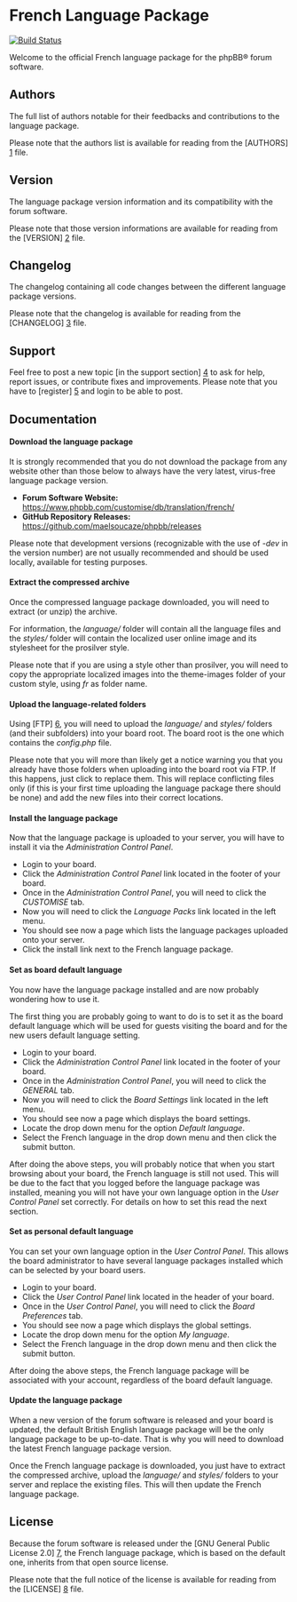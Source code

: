 French Language Package
=======================
[![Build Status](https://travis-ci.org/maelsoucaze/phpbb.svg?branch=ascraeus)](https://travis-ci.org/maelsoucaze/phpbb)

Welcome to the official French language package for the phpBB® forum software.

Authors
-------

The full list of authors notable for their feedbacks and contributions to the language package.

Please note that the authors list is available for reading from the [AUTHORS] [1] file.

Version
-------

The language package version information and its compatibility with the forum software.

Please note that those version informations are available for reading from the [VERSION] [2] file.

Changelog
---------

The changelog containing all code changes between the different language package versions.

Please note that the changelog is available for reading from the [CHANGELOG] [3] file.

Support
-------

Feel free to post a new topic [in the support section] [4] to ask for help, report issues, or contribute fixes and improvements. Please note that you have to [register] [5] and login to be able to post.

Documentation
-------------

#### Download the language package

It is strongly recommended that you do not download the package from any website other than those below to always have the very latest, virus-free language package version.

  - **Forum Software Website:** https://www.phpbb.com/customise/db/translation/french/
  - **GitHub Repository Releases:** https://github.com/maelsoucaze/phpbb/releases

Please note that development versions (recognizable with the use of *-dev* in the version number) are not usually recommended and should be used locally, available for testing purposes.

#### Extract the compressed archive

Once the compressed language package downloaded, you will need to extract (or unzip) the archive.

For information, the *language/* folder will contain all the language files and the *styles/* folder will contain the localized user online image and its stylesheet for the prosilver style.

Please note that if you are using a style other than prosilver, you will need to copy the appropriate localized images into the theme-images folder of your custom style, using *fr* as folder name.

#### Upload the language-related folders

Using [FTP] [6], you will need to upload the *language/* and *styles/* folders (and their subfolders) into your board root. The board root is the one which contains the *config.php* file.

Please note that you will more than likely get a notice warning you that you already have those folders when uploading into the board root via FTP. If this happens, just click to replace them. This will replace conflicting files only (if this is your first time uploading the language package there should be none) and add the new files into their correct locations.

#### Install the language package

Now that the language package is uploaded to your server, you will have to install it via the *Administration Control Panel*.

  - Login to your board.
  - Click the *Administration Control Panel* link located in the footer of your board.
  - Once in the *Administration Control Panel*, you will need to click the *CUSTOMISE* tab.
  - Now you will need to click the *Language Packs* link located in the left menu.
  - You should see now a page which lists the language packages uploaded onto your server.
  - Click the install link next to the French language package.

#### Set as board default language

You now have the language package installed and are now probably wondering how to use it.

The first thing you are probably going to want to do is to set it as the board default language which will be used for guests visiting the board and for the new users default language setting.

  - Login to your board.
  - Click the *Administration Control Panel* link located in the footer of your board.
  - Once in the *Administration Control Panel*, you will need to click the *GENERAL* tab.
  - Now you will need to click the *Board Settings* link located in the left menu.
  - You should see now a page which displays the board settings.
  - Locate the drop down menu for the option *Default language*.
  - Select the French language in the drop down menu and then click the submit button.

After doing the above steps, you will probably notice that when you start browsing about your board, the French language is still not used. This will be due to the fact that you logged before the language package was installed, meaning you will not have your own language option in the *User Control Panel* set correctly. For details on how to set this read the next section.

#### Set as personal default language

You can set your own language option in the *User Control Panel*. This allows the board administrator to have several language packages installed which can be selected by your board users.

  - Login to your board.
  - Click the *User Control Panel* link located in the header of your board.
  - Once in the *User Control Panel*, you will need to click the *Board Preferences* tab.
  - You should see now a page which displays the global settings.
  - Locate the drop down menu for the option *My language*.
  - Select the French language in the drop down menu and then click the submit button.

After doing the above steps, the French language package will be associated with your account, regardless of the board default language.

#### Update the language package

When a new version of the forum software is released and your board is updated, the default British English language package will be the only language package to be up-to-date. That is why you will need to download the latest French language package version.

Once the French language package is downloaded, you just have to extract the compressed archive, upload the *language/* and *styles/* folders to your server and replace the existing files. This will then update the French language package.

License
-------

Because the forum software is released under the [GNU General Public License 2.0] [7], the French language package, which is based on the default one, inherits from that open source license.

Please note that the full notice of the license is available for reading from the [LICENSE] [8] file.

[1]:https://github.com/maelsoucaze/phpbb/blob/ascraeus/language/fr/AUTHORS
[2]:https://github.com/maelsoucaze/phpbb/blob/ascraeus/language/fr/VERSION
[3]:https://github.com/maelsoucaze/phpbb/blob/ascraeus/language/fr/CHANGELOG
[4]:https://www.phpbb.com/customise/db/translation/french/support
[5]:https://www.phpbb.com/community/ucp.php?mode=register
[6]:http://en.wikipedia.org/wiki/File_Transfer_Protocol
[7]:http://opensource.org/licenses/GPL-2.0
[8]:https://github.com/maelsoucaze/phpbb/blob/ascraeus/language/fr/LICENSE
